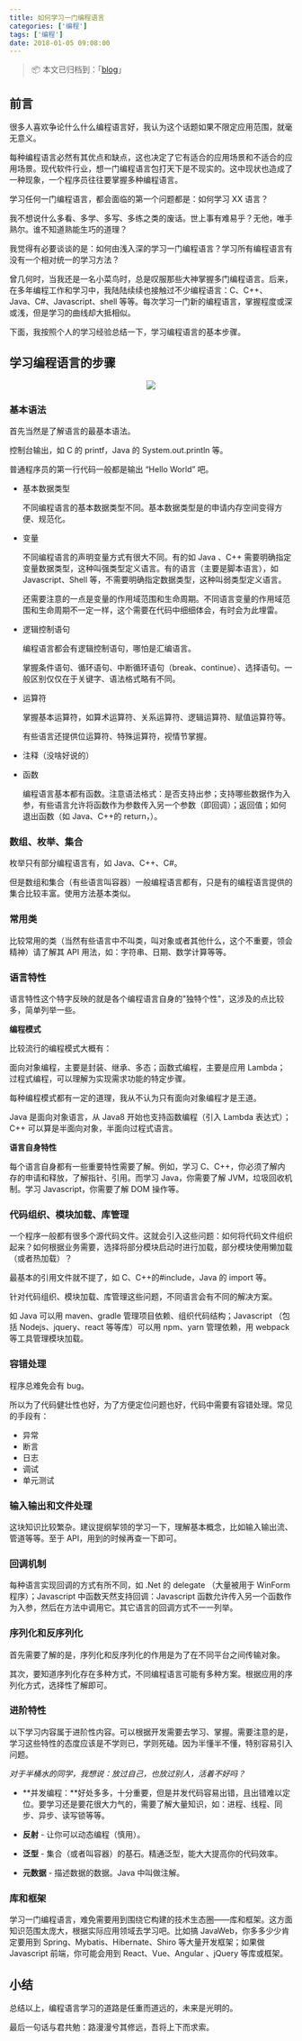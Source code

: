 ```yaml
---
title: 如何学习一门编程语言
categories: ['编程']
tags: ['编程']
date: 2018-01-05 09:08:00
---
```


> 📦 本文已归档到：「[blog](https://github.com/dunwu/blog)」

## 前言

很多人喜欢争论什么什么编程语言好，我认为这个话题如果不限定应用范围，就毫无意义。

每种编程语言必然有其优点和缺点，这也决定了它有适合的应用场景和不适合的应用场景。现代软件行业，想一门编程语言包打天下是不现实的。这中现状也造成了一种现象，一个程序员往往要掌握多种编程语言。

学习任何一门编程语言，都会面临的第一个问题都是：如何学习 XX 语言？

我不想说什么多看、多学、多写、多练之类的废话。世上事有难易乎？无他，唯手熟尔。谁不知道熟能生巧的道理？

我觉得有必要谈谈的是：如何由浅入深的学习一门编程语言？学习所有编程语言有没有一个相对统一的学习方法？

曾几何时，当我还是一名小菜鸟时，总是叹服那些大神掌握多门编程语言。后来，在多年编程工作和学习中，我陆陆续续也接触过不少编程语言：C、C++、Java、C#、Javascript、shell 等等。每次学习一门新的编程语言，掌握程度或深或浅，但是学习的曲线却大抵相似。

下面，我按照个人的学习经验总结一下，学习编程语言的基本步骤。

## 学习编程语言的步骤

<div align="center"><img src="https://raw.githubusercontent.com/dunwu/images/dev/cs/programming/learn-programming-language.png"/></div>

### 基本语法

首先当然是了解语言的最基本语法。

控制台输出，如 C 的 printf，Java 的 System.out.println 等。

普通程序员的第一行代码一般都是输出 “Hello World” 吧。

- 基本数据类型

  不同编程语言的基本数据类型不同。基本数据类型是的申请内存空间变得方便、规范化。

- 变量

  不同编程语言的声明变量方式有很大不同。有的如 Java 、C++ 需要明确指定变量数据类型，这种叫强类型定义语言。有的语言（主要是脚本语言），如 Javascript、Shell 等，不需要明确指定数据类型，这种叫弱类型定义语言。

  还需要注意的一点是变量的作用域范围和生命周期。不同语言变量的作用域范围和生命周期不一定一样，这个需要在代码中细细体会，有时会为此埋雷。

- 逻辑控制语句

  编程语言都会有逻辑控制语句，哪怕是汇编语言。

  掌握条件语句、循环语句、中断循环语句（break、continue）、选择语句。一般区别仅仅在于关键字、语法格式略有不同。

- 运算符

  掌握基本运算符，如算术运算符、关系运算符、逻辑运算符、赋值运算符等。

  有些语言还提供位运算符、特殊运算符，视情节掌握。

- 注释（没啥好说的）

- 函数

  编程语言基本都有函数。注意语法格式：是否支持出参；支持哪些数据作为入参，有些语言允许将函数作为参数传入另一个参数（即回调）；返回值；如何退出函数（如 Java、C++的 return，）。

### 数组、枚举、集合

枚举只有部分编程语言有，如 Java、C++、C#。

但是数组和集合（有些语言叫容器）一般编程语言都有，只是有的编程语言提供的集合比较丰富。使用方法基本类似。

### 常用类

比较常用的类（当然有些语言中不叫类，叫对象或者其他什么，这个不重要，领会精神）请了解其 API 用法，如：字符串、日期、数学计算等等。

### 语言特性

语言特性这个特字反映的就是各个编程语言自身的"独特个性"，这涉及的点比较多，简单列举一些。

**编程模式**

比较流行的编程模式大概有：

面向对象编程，主要是封装、继承、多态；函数式编程，主要是应用 Lambda；过程式编程，可以理解为实现需求功能的特定步骤。

每种编程模式都有一定的道理，我从不认为只有面向对象编程才是王道。

Java 是面向对象语言，从 Java8 开始也支持函数编程（引入 Lambda 表达式）；C++ 可以算是半面向对象，半面向过程式语言。

**语言自身特性**

每个语言自身都有一些重要特性需要了解。例如，学习 C、C++，你必须了解内存的申请和释放，了解指针、引用。而学习 Java，你需要了解 JVM，垃圾回收机制。学习 Javascript，你需要了解 DOM 操作等。

### 代码组织、模块加载、库管理

一个程序一般都有很多个源代码文件。这就会引入这些问题：如何将代码文件组织起来？如何根据业务需要，选择将部分模块启动时进行加载，部分模块使用懒加载（或者热加载）？

最基本的引用文件就不提了，如 C、C++的#include，Java 的 import 等。

针对代码组织、模块加载、库管理这些问题，不同语言会有不同的解决方案。

如 Java 可以用 maven、gradle 管理项目依赖、组织代码结构；Javascript （包括 Nodejs、jquery、react 等等库）可以用 npm、yarn 管理依赖，用 webpack 等工具管理模块加载。

### 容错处理

程序总难免会有 bug。

所以为了代码健壮性也好，为了方便定位问题也好，代码中需要有容错处理。常见的手段有：

- 异常
- 断言
- 日志
- 调试
- 单元测试

### 输入输出和文件处理

这块知识比较繁杂。建议提纲挈领的学习一下，理解基本概念，比如输入输出流、管道等等。至于 API，用到的时候再查一下即可。

### 回调机制

每种语言实现回调的方式有所不同，如 .Net 的 delegate （大量被用于 WinForm 程序）；Javascript 中函数天然支持回调：Javascript 函数允许传入另一个函数作为入参，然后在方法中调用它。其它语言的回调方式不一一列举。

### 序列化和反序列化

首先需要了解的是，序列化和反序列化的作用是为了在不同平台之间传输对象。

其次，要知道序列化存在多种方式，不同编程语言可能有多种方案。根据应用的序列化方式，选择性了解即可。

### 进阶特性

以下学习内容属于进阶性内容。可以根据开发需要去学习、掌握。需要注意的是，学习这些特性的态度应该是不学则已，学则死磕。因为半懂半不懂，特别容易引入问题。

_对于半桶水的同学，我想说：放过自己，也放过别人，活着不好吗？_

- **并发编程：**好处多多，十分重要，但是并发代码容易出错，且出错难以定位。要学习还是要花很大力气的，需要了解大量知识，如：进程、线程、同步、异步、读写锁等等。
- **反射** - 让你可以动态编程（慎用）。
- **泛型** - 集合（或者叫容器）的基石。精通泛型，能大大提高你的代码效率。

- **元数据** - 描述数据的数据。Java 中叫做注解。

### 库和框架

学习一门编程语言，难免需要用到围绕它构建的技术生态圈——库和框架。这方面知识范围太庞大，根据实际应用领域去学习吧。比如搞 JavaWeb，你多多少少肯定要用到 Spring、Mybatis、Hibernate、Shiro 等大量开发框架；如果做 Javascript 前端，你可能会用到 React、Vue、Angular 、jQuery 等库或框架。

## 小结

总结以上，编程语言学习的道路是任重而道远的，未来是光明的。

最后一句话与君共勉：路漫漫兮其修远，吾将上下而求索。
